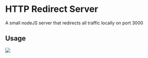 # HTTP Redirect Server

A small nodeJS server that redirects all traffic locally on port 3000

## Usage

![](https://github.com/0xLuks/projects/blob/main/JS/HTTP_redirect_server/redir.png)
